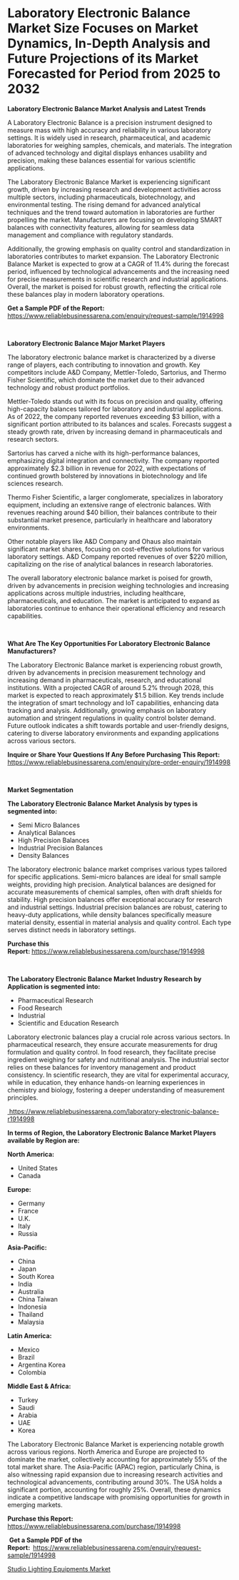<p><h1>Laboratory Electronic Balance Market Size Focuses on Market Dynamics, In-Depth Analysis and Future Projections of its Market Forecasted for Period from 2025 to 2032</h1></p><p><strong>Laboratory Electronic Balance Market Analysis and Latest Trends</strong></p>
<p><p>A Laboratory Electronic Balance is a precision instrument designed to measure mass with high accuracy and reliability in various laboratory settings. It is widely used in research, pharmaceutical, and academic laboratories for weighing samples, chemicals, and materials. The integration of advanced technology and digital displays enhances usability and precision, making these balances essential for various scientific applications.</p><p>The Laboratory Electronic Balance Market is experiencing significant growth, driven by increasing research and development activities across multiple sectors, including pharmaceuticals, biotechnology, and environmental testing. The rising demand for advanced analytical techniques and the trend toward automation in laboratories are further propelling the market. Manufacturers are focusing on developing SMART balances with connectivity features, allowing for seamless data management and compliance with regulatory standards. </p><p>Additionally, the growing emphasis on quality control and standardization in laboratories contributes to market expansion. The Laboratory Electronic Balance Market is expected to grow at a CAGR of 11.4% during the forecast period, influenced by technological advancements and the increasing need for precise measurements in scientific research and industrial applications. Overall, the market is poised for robust growth, reflecting the critical role these balances play in modern laboratory operations.</p></p>
<p><strong>Get a Sample PDF of the Report:&nbsp;</strong> <a href="https://www.reliablebusinessarena.com/enquiry/request-sample/1914998?utm_campaign=3062&utm_medium=2&utm_source=Github&utm_content=ia&utm_term=10042025&utm_id=laboratory-electronic-balance">https://www.reliablebusinessarena.com/enquiry/request-sample/1914998</a></p>
<p>&nbsp;</p>
<p><strong>Laboratory Electronic Balance Major Market Players</strong></p>
<p><p>The laboratory electronic balance market is characterized by a diverse range of players, each contributing to innovation and growth. Key competitors include A&D Company, Mettler-Toledo, Sartorius, and Thermo Fisher Scientific, which dominate the market due to their advanced technology and robust product portfolios.</p><p>Mettler-Toledo stands out with its focus on precision and quality, offering high-capacity balances tailored for laboratory and industrial applications. As of 2022, the company reported revenues exceeding $3 billion, with a significant portion attributed to its balances and scales. Forecasts suggest a steady growth rate, driven by increasing demand in pharmaceuticals and research sectors.</p><p>Sartorius has carved a niche with its high-performance balances, emphasizing digital integration and connectivity. The company reported approximately $2.3 billion in revenue for 2022, with expectations of continued growth bolstered by innovations in biotechnology and life sciences research.</p><p>Thermo Fisher Scientific, a larger conglomerate, specializes in laboratory equipment, including an extensive range of electronic balances. With revenues reaching around $40 billion, their balances contribute to their substantial market presence, particularly in healthcare and laboratory environments.</p><p>Other notable players like A&D Company and Ohaus also maintain significant market shares, focusing on cost-effective solutions for various laboratory settings. A&D Company reported revenues of over $220 million, capitalizing on the rise of analytical balances in research laboratories.</p><p>The overall laboratory electronic balance market is poised for growth, driven by advancements in precision weighing technologies and increasing applications across multiple industries, including healthcare, pharmaceuticals, and education. The market is anticipated to expand as laboratories continue to enhance their operational efficiency and research capabilities.</p></p>
<p>&nbsp;</p>
<p><strong>What Are The Key Opportunities For Laboratory Electronic Balance Manufacturers?</strong></p>
<p><p>The Laboratory Electronic Balance market is experiencing robust growth, driven by advancements in precision measurement technology and increasing demand in pharmaceuticals, research, and educational institutions. With a projected CAGR of around 5.2% through 2028, this market is expected to reach approximately $1.5 billion. Key trends include the integration of smart technology and IoT capabilities, enhancing data tracking and analysis. Additionally, growing emphasis on laboratory automation and stringent regulations in quality control bolster demand. Future outlook indicates a shift towards portable and user-friendly designs, catering to diverse laboratory environments and expanding applications across various sectors.</p></p>
<p><strong>Inquire or Share Your Questions If Any Before Purchasing This Report:</strong> <a href="https://www.reliablebusinessarena.com/enquiry/pre-order-enquiry/1914998?utm_campaign=3062&utm_medium=2&utm_source=Github&utm_content=ia&utm_term=10042025&utm_id=laboratory-electronic-balance">https://www.reliablebusinessarena.com/enquiry/pre-order-enquiry/1914998</a></p>
<p>&nbsp;</p>
<p><strong>Market Segmentation</strong></p>
<p><strong>The Laboratory Electronic Balance Market Analysis by types is segmented into:</strong></p>
<p><ul><li>Semi Micro Balances</li><li>Analytical Balances</li><li>High Precision Balances</li><li>Industrial Precision Balances</li><li>Density Balances</li></ul></p>
<p><p>The laboratory electronic balance market comprises various types tailored for specific applications. Semi-micro balances are ideal for small sample weights, providing high precision. Analytical balances are designed for accurate measurements of chemical samples, often with draft shields for stability. High precision balances offer exceptional accuracy for research and industrial settings. Industrial precision balances are robust, catering to heavy-duty applications, while density balances specifically measure material density, essential in material analysis and quality control. Each type serves distinct needs in laboratory settings.</p></p>
<p><strong>Purchase this Report:&nbsp;</strong><a href="https://www.reliablebusinessarena.com/purchase/1914998?utm_campaign=3062&utm_medium=2&utm_source=Github&utm_content=ia&utm_term=10042025&utm_id=laboratory-electronic-balance">https://www.reliablebusinessarena.com/purchase/1914998</a></p>
<p>&nbsp;</p>
<p><strong>The Laboratory Electronic Balance Market Industry Research by Application is segmented into:</strong></p>
<p><ul><li>Pharmaceutical Research</li><li>Food Research</li><li>Industrial</li><li>Scientific and Education Research</li></ul></p>
<p><p>Laboratory electronic balances play a crucial role across various sectors. In pharmaceutical research, they ensure accurate measurements for drug formulation and quality control. In food research, they facilitate precise ingredient weighing for safety and nutritional analysis. The industrial sector relies on these balances for inventory management and product consistency. In scientific research, they are vital for experimental accuracy, while in education, they enhance hands-on learning experiences in chemistry and biology, fostering a deeper understanding of measurement principles.</p></p>
<p><a href="https://www.reliablebusinessarena.com/laboratory-electronic-balance-r1914998?utm_campaign=3062&utm_medium=2&utm_source=Github&utm_content=ia&utm_term=10042025&utm_id=laboratory-electronic-balance">&nbsp;https://www.reliablebusinessarena.com/laboratory-electronic-balance-r1914998</a></p>
<p><strong>In terms of Region, the Laboratory Electronic Balance Market Players available by Region are:</strong></p>
<p>
    <p> <strong> North America: </strong>
        <ul>
            <li>United States</li>
            <li>Canada</li>
        </ul>
        </p> 
    <p> <strong> Europe: </strong>
        <ul>
            <li>Germany</li>
            <li>France</li>
            <li>U.K.</li>
            <li>Italy</li>
            <li>Russia</li>
        </ul>
        </p> 
    <p> <strong> Asia-Pacific: </strong>
        <ul>
            <li>China</li>
            <li>Japan</li>
            <li>South Korea</li>
            <li>India</li>
            <li>Australia</li>
            <li>China Taiwan</li>
            <li>Indonesia</li>
            <li>Thailand</li>
            <li>Malaysia</li>
        </ul>
        </p> 
    <p> <strong> Latin America: </strong>
        <ul>
            <li>Mexico</li>
            <li>Brazil</li>
            <li>Argentina Korea</li>
            <li>Colombia</li>
        </ul>
        </p> 
    <p> <strong> Middle East & Africa: </strong>
        <ul>
            <li>Turkey</li>
            <li>Saudi</li>
            <li>Arabia</li>
            <li>UAE</li>
            <li>Korea</li>
        </ul>
    </p>
    </p>
<p><p>The Laboratory Electronic Balance Market is experiencing notable growth across various regions. North America and Europe are projected to dominate the market, collectively accounting for approximately 55% of the total market share. The Asia-Pacific (APAC) region, particularly China, is also witnessing rapid expansion due to increasing research activities and technological advancements, contributing around 30%. The USA holds a significant portion, accounting for roughly 25%. Overall, these dynamics indicate a competitive landscape with promising opportunities for growth in emerging markets.</p></p>
<p><strong>Purchase this Report: </strong><a href="https://www.reliablebusinessarena.com/purchase/1914998?utm_campaign=3062&utm_medium=2&utm_source=Github&utm_content=ia&utm_term=10042025&utm_id=laboratory-electronic-balance">https://www.reliablebusinessarena.com/purchase/1914998</a></p>
<p>&nbsp;<strong>Get a Sample PDF of the Report:&nbsp;&nbsp;</strong><a href="https://www.reliablebusinessarena.com/enquiry/request-sample/1914998?utm_campaign=3062&utm_medium=2&utm_source=Github&utm_content=ia&utm_term=10042025&utm_id=laboratory-electronic-balance">https://www.reliablebusinessarena.com/enquiry/request-sample/1914998</a></p>
<p><strong></strong></p>
<p><p><a href="https://github.com/wilzeryammy/Market-Research-Report-List-1/blob/main/studio-lighting-equipments-market.md?utm_campaign=3062&utm_medium=2&utm_source=Github&utm_content=ia&utm_term=10042025&utm_id=laboratory-electronic-balance">Studio Lighting Equipments Market</a></p></p>